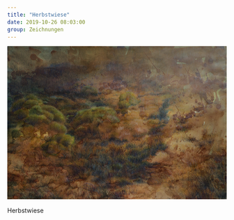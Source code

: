 ```yaml
---
title: "Herbstwiese"
date: 2019-10-26 08:03:00
group: Zeichnungen
---
```

![Herbstwiese](/img/zeichnungen/herbstwiese.jpg)

Herbstwiese

